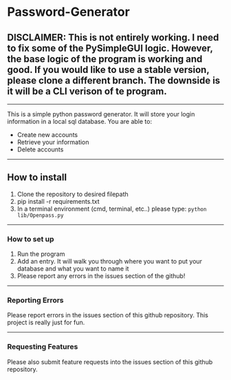 # Password-Generator
## DISCLAIMER: This is not entirely working. I need to fix some of the PySimpleGUI logic. However, the base logic of the program is working and good. If you would like to use a stable version, please clone a different branch. The downside is it will be a CLI verison of te program.

---

This is a simple python password generator. It will store your login information in a local sql database. You are able to:

- Create new accounts
- Retrieve your information
- Delete accounts

---

## How to install

1. Clone the repository to desired filepath
2. pip install -r requirements.txt
3. In a terminal environment (cmd, terminal, etc..) please type:
   `python lib/Openpass.py`

---

### How to set up

1. Run the program
2. Add an entry. It will walk you through where you want to put your database and what you want to name it
3. Please report any errors in the issues section of the github!

---

### Reporting Errors

Please report errors in the issues section of this github repository. This project is really just for fun.

---

### Requesting Features

Please also submit feature requests into the issues section of this github repository.
